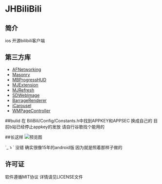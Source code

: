 # JHBiliBili
## 简介
ios 开源bilibili客户端
## 第三方库
* [AFNetworking](https://github.com/AFNetworking/AFNetworking)
* [Masonry](https://github.com/jdg/MBProgressHUD)
* [MBProgressHUD](https://github.com/jdg/MBProgressHUD)
* [MJExtension](https://github.com/CoderMJLee/MJExtension)
* [MJRefresh](https://github.com/CoderMJLee/MJRefresh)
* [SDWebImage](https://github.com/rs/SDWebImage)
* [BarrageRenderer](https://github.com/unash/BarrageRenderer)
* [iCarousel](https://github.com/nicklockwood/iCarousel)
* [WMPageController](https://github.com/wangmchn/WMPageController)

##bulid
在 BiliBili/Config/Constants.h中找到APPKEY和APPSEC 换成自己的 目前b站已经停止appkey的发放 请自行谷歌找个能用的

##长这样
![预览图](https://github.com/sunsx9316/JHBiliBili/blob/master/image/1.png)

´_ゝ` 没错 确实很像15年的android版 因为就是照着那样子做的

## 许可证
软件遵循MIT协议 详情请见LICENSE文件